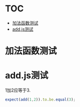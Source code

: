 # TOC
   - [加法函数测试](#)
   - [add.js测试](#addjs)
<a name=""></a>
 
<a name=""></a>
# 加法函数测试
<a name="addjs"></a>
# add.js测试
1加2应等于3.

```js
expect(add(1,2)).to.be.equal(3);
```

